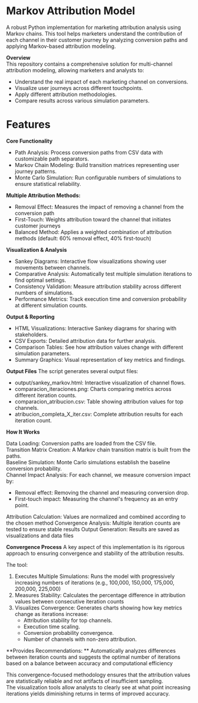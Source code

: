 # Markov Attribution Model
A robust Python implementation for marketing attribution analysis using Markov chains. This tool helps marketers understand the contribution of each channel in their customer journey by analyzing conversion paths and applying Markov-based attribution modeling.

**Overview**  
This repository contains a comprehensive solution for multi-channel attribution modeling, allowing marketers and analysts to:

* Understand the real impact of each marketing channel on conversions.  
* Visualize user journeys across different touchpoints.  
* Apply different attribution methodologies.  
* Compare results across various simulation parameters.  

# Features

**Core Functionality**

* Path Analysis: Process conversion paths from CSV data with customizable path separators.  
* Markov Chain Modeling: Build transition matrices representing user journey patterns.  
* Monte Carlo Simulation: Run configurable numbers of simulations to ensure statistical reliability.

**Multiple Attribution Methods:**

* Removal Effect: Measures the impact of removing a channel from the conversion path
* First-Touch: Weights attribution toward the channel that initiates customer journeys
* Balanced Method: Applies a weighted combination of attribution methods (default: 60% removal effect, 40% first-touch)

**Visualization & Analysis**

* Sankey Diagrams: Interactive flow visualizations showing user movements between channels.  
* Comparative Analysis: Automatically test multiple simulation iterations to find optimal settings.  
* Consistency Validation: Measure attribution stability across different numbers of simulations.  
* Performance Metrics: Track execution time and conversion probability at different simulation counts.  

**Output & Reporting**

* HTML Visualizations: Interactive Sankey diagrams for sharing with stakeholders.  
* CSV Exports: Detailed attribution data for further analysis.  
* Comparison Tables: See how attribution values change with different simulation parameters.  
* Summary Graphics: Visual representation of key metrics and findings.  


**Output Files**
The script generates several output files:

* output/sankey_markov.html: Interactive visualization of channel flows.  
* comparacion_iteraciones.png: Charts comparing metrics across different iteration counts.  
* comparacion_atribucion.csv: Table showing attribution values for top channels.  
* atribucion_completa_X_iter.csv: Complete attribution results for each iteration count.  

**How It Works**

Data Loading: Conversion paths are loaded from the CSV file.  
Transition Matrix Creation: A Markov chain transition matrix is built from the paths.  
Baseline Simulation: Monte Carlo simulations establish the baseline conversion probability.  
Channel Impact Analysis: For each channel, we measure conversion impact by:
* Removal effect: Removing the channel and measuring conversion drop.  
* First-touch impact: Measuring the channel's frequency as an entry point.  

Attribution Calculation: Values are normalized and combined according to the chosen method
Convergence Analysis: Multiple iteration counts are tested to ensure stable results
Output Generation: Results are saved as visualizations and data files

**Convergence Process**
A key aspect of this implementation is its rigorous approach to ensuring convergence and stability of the attribution results.  

The tool:
1. Executes Multiple Simulations: Runs the model with progressively increasing numbers of iterations (e.g., 100,000, 150,000, 175,000, 200,000, 225,000)
2. Measures Stability: Calculates the percentage difference in attribution values between consecutive iteration counts
3. Visualizes Convergence: Generates charts showing how key metrics change as iterations increase:
   * Attribution stability for top channels.  
   * Execution time scaling.  
   * Conversion probability convergence.  
   * Number of channels with non-zero attribution.  

**Provides Recommendations: **
Automatically analyzes differences between iteration counts and suggests the optimal number of iterations based on a balance between accuracy and computational efficiency

This convergence-focused methodology ensures that the attribution values are statistically reliable and not artifacts of insufficient sampling.  
The visualization tools allow analysts to clearly see at what point increasing iterations yields diminishing returns in terms of improved accuracy.

